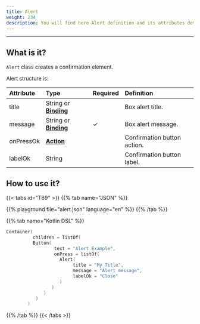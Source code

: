 ```yaml
---
title: Alert
weight: 234
description: You will find here Alert definition and its attributes details
---
```


---

## What is it?

`Alert` class creates a confirmation element.  


Alert structure is:

| Attribute | Type | Required | Definition |
| :--- | :--- | :--- | :--- |
| title | String or [**Binding**](/api/context#bindings) |  | Box alert title. |
| message | String or [**Binding**](/api/context#bindings) |        ✓ | Box alert message. |
| onPressOk | [**Action**](/api/actions) |  | Confirmation button action.  |
| labelOk | String |  | Confirmation button label. |

## How to use it?

{{< tabs id="T89" >}}
{{% tab name="JSON" %}}
<!-- json-playground:alert.json
{
    "_beagleComponent_": "beagle:container",
    "children": [
      {
        "_beagleComponent_": "beagle:button",
        "text": "Alert Example",
        "onPress": [
          {
            "_beagleAction_": "beagle:alert",
            "title": "My Title",
            "message": "Alert message",
            "labelOk": "Close"
              }
            ]
          }
        ]
      }
-->
{{% playground file="alert.json" language="en" %}}
{{% /tab %}}

{{% tab name="Kotlin DSL" %}}
```kotlin
Container(
          children = listOf(
          Button(
                  text = "Alert Example",
                  onPress = listOf(
                    Alert(
                         title = "My Title",
                         message = "Alert message",
                         labelOk = "Close"
                    )
                 )
              )
           )
        )
```
{{% /tab %}}
{{< /tabs >}}
